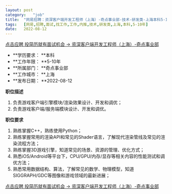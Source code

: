 ```yaml
---
layout:	post
category:	"job"
title:	"网易招聘：资深客户端开发工程师（上海）-奇点事业部-技术-研发类-上海本科5-10年"
tags:	[网易,招聘,面试,找工作,工作,内推,技术,研发类,上海,本科,5-10年]
date:	2022-08-12
---
```


[点击应聘 投简历就有面试机会 -> 资深客户端开发工程师（上海）-奇点事业部](http://mobile.bole.netease.com/bole/boleDetail?id=19486&employeeId=346f03c3cda5f04c&key=all)



- **学历要求： **本科
- **工作年限： **5-10年
- **所属部门： **奇点事业部
- **工作城市： **上海
- **发布日期： **2022-08-12



**职位描述**
1.	负责游戏客户端引擎模块/渲染效果设计、开发和调优；
2.	负责游戏客户端/服务端模块设计、开发和调优。



**职位要求**
1.	熟练掌握C++，熟练使用Python；
2.	熟练掌握常用的渲染API和常见的Shader语言，了解现代渲染管线及常见的渲染流程方法；
3.	熟练掌握3D游戏引擎，知道常见的场景、资源的管理、优化方式；
4.	熟悉iOS/Android等平台下，CPU/GPU/内存/显存等相关内容的性能测试和调优方法；
5.	熟悉常用数据结构、算法，了解常见的数学、物理模型，知道SIGGRAPH/GDC等图像和游戏领域的最新进展；




[点击应聘 投简历就有面试机会 -> 资深客户端开发工程师（上海）-奇点事业部](http://mobile.bole.netease.com/bole/boleDetail?id=19486&employeeId=346f03c3cda5f04c&key=all)